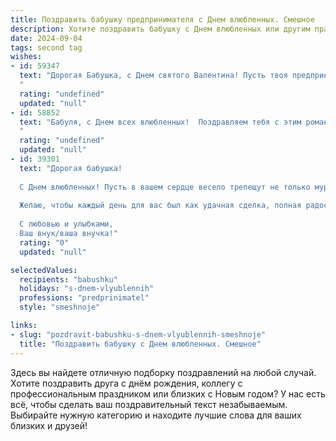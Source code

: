 ```yaml
---
title: Поздравить бабушку предпринимателя с Днем влюбленных. Смешное
description: Хотите поздравить бабушку с Днем влюбленных или другим праздником? Наш ИИ создаст незабываемое поздравление, а вы обязательно выделитесь среди других.  
date: 2024-09-04
tags: second tag
wishes:
- id: 59347
  text: "Дорогая Бабушка, с Днем святого Валентина! Пусть твоя предпринимательская жилка никогда не угаснет, а любовь к бизнесу будет такой же пылкой, как страсть молодых! 😉❤️
  "
  rating: "undefined"
  updated: "null"
- id: 58852
  text: "Бабуля, с Днем всех влюбленных!  Поздравляем тебя с этим романтичным днем, и желаем, чтобы твоя любовь к бизнесу и твоим внукам была так же сильна, как твоё желание заключить выгодную сделку. 😉❤️
  "
  rating: "undefined"
  updated: "null"
- id: 39301
  text: "Дорогая бабушка!
  
  С Днем влюбленных! Пусть в вашем сердце весело трепещут не только муравьи, но и бабочки! Знаете, как говорят: любовь – это как бизнес, главное – найти свою нишу! Так что не упустите шанс «инвестировать» свою любовь в самые вкусные моменты с любимым человеком.
  
  Желаю, чтобы каждый день для вас был как удачная сделка, полная радости и счастья! А если в жизни всплывут «конкуренты», просто повышайте свою «цену» — а за любовь, как за хороший бизнес, всегда стоит бороться!
  
  С любовью и улыбками,
  Ваш внук/ваша внучка!"
  rating: "0"
  updated: "null"

selectedValues:
  recipients: "babushku"
  holidays: "s-dnem-vlyublennih"
  professions: "predprinimatel"
  style: "smeshnoje"

links:
- slug: "pozdravit-babushku-s-dnem-vlyublennih-smeshnoje"
  title: "Поздравить бабушку с Днем влюбленных. Смешное"
---
```


Здесь вы найдете отличную подборку поздравлений на любой случай. 
Хотите поздравить друга с днём рождения, коллегу с профессиональным праздником или близких с Новым годом? У нас есть всё, чтобы сделать ваш поздравительный текст незабываемым. Выбирайте нужную категорию и находите лучшие слова для ваших близких и друзей!
